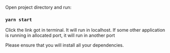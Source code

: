 Open project directory and run:

### `yarn start`

Click the link got in terminal. It will run in localhost.
If some other application is running in allocated port, it will run in another port

Please ensure that you will install all your dependencies.

